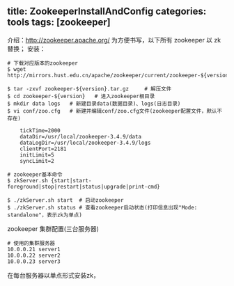title: ZookeeperInstallAndConfig
categories: tools
tags: [zookeeper]
---
 介绍：http://zookeeper.apache.org/
 为方便书写，以下所有 zookeeper 以 zk 替换；
 安装：

    # 下载对应版本的zookeeper
    $ wget http://mirrors.hust.edu.cn/apache/zookeeper/current/zookeeper-${version}.tar.gz

    $ tar -zxvf zookeeper-${version}.tar.gz     # 解压文件
    $ cd zookeeper-${version}   # 进入zookeeper根目录
    $ mkdir data logs   # 新建目录data(数据目录)、logs(日志目录)
    $ vi conf/zoo.cfg   # 新建并编辑conf/zoo.cfg文件(zookeeper配置文件，默认不存在)

        tickTime=2000
        dataDir=/usr/local/zookeeper-3.4.9/data
        dataLogDir=/usr/local/zookeeper-3.4.9/logs
        clientPort=2181
        initLimit=5
        syncLimit=2

    # zookeeper基本命令
    $ zkServer.sh {start|start-foreground|stop|restart|status|upgrade|print-cmd}

    $ ./zkServer.sh start  # 启动zookeeper
    $ ./zkServer.sh status # 查看zookeeper启动状态(打印信息出现"Mode: standalone"，表示zk为单点)


zookeeper 集群配置(三台服务器)
    
    # 使用的集群服务器
    10.0.0.21 server1
    10.0.0.22 server2
    10.0.0.23 server3

在每台服务器以单点形式安装zk，





